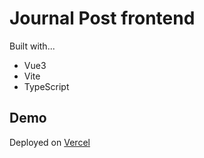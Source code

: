 # Journal Post frontend

Built with...

- Vue3
- Vite
- TypeScript

## Demo

Deployed on [Vercel](https://journal-post-frontend-h2c6.vercel.app/)
